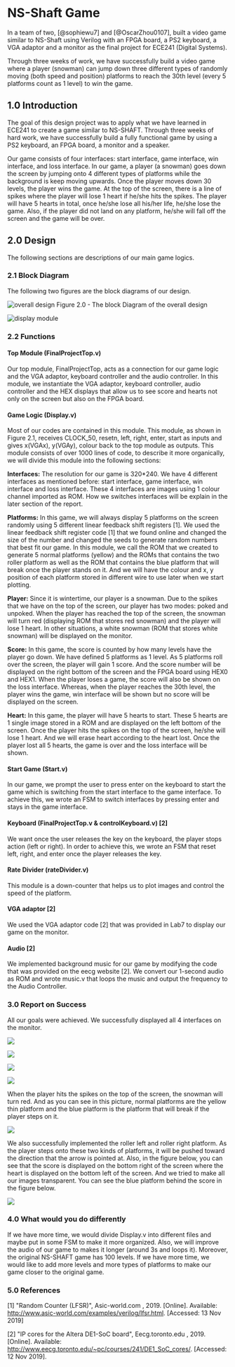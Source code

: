 # NS-Shaft Game

In a team of two, [@sophiewu7] and [@OscarZhou0107], built a video game similar to NS-Shaft using Verilog with an FPGA board, a PS2 keyboard, a VGA adaptor and a monitor as the final project for ECE241 (Digital Systems).

Through three weeks of work, we have successfully build a video game where a player (snowman)
can jump down three different types of randomly moving (both speed and position) platforms to
reach the 30th level (every 5 platforms count as 1 level) to win the game.

## 1.0 Introduction

The goal of this design project was to apply what we have learned in ECE241 to create a game similar to NS-SHAFT. Through three weeks of hard work, we have successfully build a fully functional game by using a PS2 keyboard, an FPGA board, a monitor and a speaker.

Our game consists of four interfaces: start interface, game interface, win interface, and loss interface. In our game, a player (a snowman) goes down the screen by jumping onto 4 different types of platforms while the background is keep moving upwards. Once the player moves down 30 levels, the player wins the game. At the top of the screen, there is a line of spikes where the player will lose 1 heart if he/she hits the spikes. The player will have 5 hearts in total, once he/she lose all his/her life, he/she lose the game. Also, if the player did not land on any platform, he/she will fall off the screen and the game will be over.

## 2.0 Design

The following sections are descriptions of our main game logics.

### 2.1 Block Diagram

The following two figures are the block diagrams of our design.

![overall design](/img/figure1.jpg)
Figure 2.0 - The block Diagram of the overall design

![display module](/img/figure2.jpg)

### 2.2 Functions

#### Top Module (FinalProjectTop.v)
Our top module, FinalProjectTop, acts as a connection for our game logic and the VGA adaptor, keyboard controller and the audio controller. In this module, we instantiate the VGA adaptor, keyboard controller, audio controller and the HEX displays that allow us to see score and hearts not only on the screen but also on the FPGA board.

#### Game Logic (Display.v)
Most of our codes are contained in this module. This module, as shown in Figure 2.1, receives CLOCK_50, resetn, left, right, enter, start as inputs and gives x(VGAx), y(VGAy), colour back to the top module as outputs. This module consists of over 1000 lines of code, to describe it more organically, we will divide this module into the following sections:

**Interfaces:**
The resolution for our game is 320*240. We have 4 different interfaces as mentioned before: start interface, game interface, win interface and loss interface. These 4 interfaces are images using 1 colour channel imported as ROM. How we switches interfaces will be explain in the later section of the report.

**Platforms:**
In this game, we will always display 5 platforms on the screen randomly using 5 different linear feedback shift registers [1]. We used the linear feedback shift register code [1] that we found online and changed the size of the number and changed the seeds to generate random numbers that best fit our game. In this module, we call the ROM that we created to generate 5 normal platforms (yellow) and the ROMs that contains the two roller platform as well as the ROM that contains the blue platform that will break once the player stands on it. And we will have the colour and x, y position of each platform stored in different wire to use later when we start plotting.

**Player:**
Since it is wintertime, our player is a snowman. Due to the spikes that we have on the top of the screen, our player has two modes: poked and unpoked. When the player has reached the top of the screen, the snowman will turn red (displaying ROM that stores red snowman) and the player will lose 1 heart. In other situations, a white snowman (ROM that stores white snowman) will be displayed on the monitor.

**Score:**
In this game, the score is counted by how many levels have the player go down. We have defined 5 platforms as 1 level. As 5 platforms roll over the screen, the player will gain 1 score. And the score number will be displayed on the right bottom of the screen and the FPGA board using HEX0 and HEX1. When the player loses a game, the score will also be shown on the loss interface. Whereas, when the player reaches the 30th level, the player wins the game, win interface will be shown but no score will be displayed on the screen.

**Heart:**
In this game, the player will have 5 hearts to start. These 5 hearts are 1 single image stored in a ROM and are displayed on the left bottom of the screen. Once the player hits the spikes on the top of the screen, he/she will lose 1 heart. And we will erase heart according to the heart lost. Once the player lost all 5 hearts, the game is over and the loss interface will be shown.

#### Start Game (Start.v)
In our game, we prompt the user to press enter on the keyboard to start the game which is switching from the start interface to the game interface. To achieve this, we wrote an FSM to switch interfaces by pressing enter and stays in the game interface.

#### Keyboard (FinalProjectTop.v & controlKeyboard.v) [2]
We want once the user releases the key on the keyboard, the player stops action (left or right). In order to achieve this, we wrote an FSM that reset left, right, and enter once the player releases the key.

#### Rate Divider (rateDivider.v)
This module is a down-counter that helps us to plot images and control the speed of the
platform. 

#### VGA adaptor [2] 
We used the VGA adaptor code [2] that was provided in Lab7 to display our game on the monitor.

#### Audio [2]
We implemented background music for our game by modifying the code that was provided on the eecg website [2]. We convert our 1-second audio as ROM and wrote music.v that loops the music and output the frequency to the Audio Controller.

### 3.0 Report on Success
All our goals were achieved. We successfully displayed all 4 interfaces on the monitor.

![](/img/figure3.jpg)

![](/img/figure4.jpg)

![](/img/figure5.jpg)

![](/img/figure6.jpg)

When the player hits the spikes on the top of the screen, the snowman will turn red. And as you can see in this picture, normal platforms are the yellow thin platform and the blue platform is the platform that will break if the player steps on it.

![](/img/figure7.jpg)

We also successfully implemented the roller left and roller right platform. As the player steps  onto these two kinds of platforms, it will be pushed toward the direction that the arrow is pointed at. Also, in the figure below, you can see that the score is displayed on the bottom right of the screen where the heart is displayed on the bottom left of the screen. And we tried to make all our images transparent. You can see the blue platform behind the score in the figure below.

![](/img/figure8.jpg)

### 4.0 What would you do differently
If we have more time, we would divide Display.v into different files and maybe put in some FSM to make it more organized. Also, we will improve the audio of our game to makes it longer (around 3s and loops it). Moreover, the original NS-SHAFT game has 100 levels. If we have more time, we would like to add more levels and more types of platforms to make our game closer to the original game.

### 5.0 References

[1] "Random Counter (LFSR)", Asic-world.com , 2019. [Online]. Available:
http://www.asic-world.com/examples/verilog/lfsr.html. [Accessed: 13 Nov 2019]

[2] "IP cores for the Altera DE1-SoC board", Eecg.toronto.edu , 2019. [Online]. Available:
http://www.eecg.toronto.edu/~pc/courses/241/DE1_SoC_cores/. [Accessed: 12 Nov 2019].
